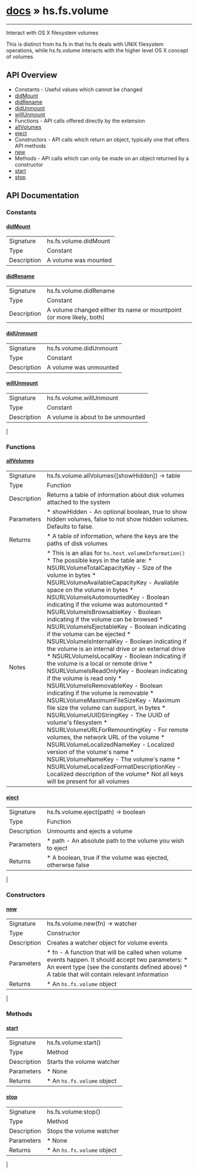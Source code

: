 # [docs](index.md) » hs.fs.volume
---

Interact with OS X filesystem volumes

This is distinct from hs.fs in that hs.fs deals with UNIX filesystem operations, while hs.fs.volume interacts with the higher level OS X concept of volumes

## API Overview
* Constants - Useful values which cannot be changed
 * [didMount](#didMount)
 * [didRename](#didRename)
 * [didUnmount](#didUnmount)
 * [willUnmount](#willUnmount)
* Functions - API calls offered directly by the extension
 * [allVolumes](#allVolumes)
 * [eject](#eject)
* Constructors - API calls which return an object, typically one that offers API methods
 * [new](#new)
* Methods - API calls which can only be made on an object returned by a constructor
 * [start](#start)
 * [stop](#stop)

## API Documentation
### Constants

#### [didMount](#didMount)
|             |                 |
| ------------|-----------------|
| Signature   | hs.fs.volume.didMount  |
| Type        | Constant |
| Description | A volume was mounted |


#### [didRename](#didRename)
|             |                 |
| ------------|-----------------|
| Signature   | hs.fs.volume.didRename  |
| Type        | Constant |
| Description | A volume changed either its name or mountpoint (or more likely, both) |


#### [didUnmount](#didUnmount)
|             |                 |
| ------------|-----------------|
| Signature   | hs.fs.volume.didUnmount  |
| Type        | Constant |
| Description | A volume was unmounted |


#### [willUnmount](#willUnmount)
|             |                 |
| ------------|-----------------|
| Signature   | hs.fs.volume.willUnmount  |
| Type        | Constant |
| Description | A volume is about to be unmounted |
 |

### Functions

#### [allVolumes](#allVolumes)
|             |                 |
| ------------|-----------------|
| Signature   | hs.fs.volume.allVolumes([showHidden]) -> table  |
| Type        | Function |
| Description | Returns a table of information about disk volumes attached to the system |
| Parameters |  * showHidden - An optional boolean, true to show hidden volumes, false to not show hidden volumes. Defaults to false. |
| Returns |  * A table of information, where the keys are the paths of disk volumes |
| Notes |  * This is an alias for `hs.host.volumeInformation()` * The possible keys in the table are:  * NSURLVolumeTotalCapacityKey - Size of the volume in bytes  * NSURLVolumeAvailableCapacityKey - Available space on the volume in bytes  * NSURLVolumeIsAutomountedKey - Boolean indicating if the volume was automounted  * NSURLVolumeIsBrowsableKey - Boolean indicating if the volume can be browsed  * NSURLVolumeIsEjectableKey - Boolean indicating if the volume can be ejected  * NSURLVolumeIsInternalKey - Boolean indicating if the volume is an internal drive or an external drive  * NSURLVolumeIsLocalKey - Boolean indicating if the volume is a local or remote drive  * NSURLVolumeIsReadOnlyKey - Boolean indicating if the volume is read only  * NSURLVolumeIsRemovableKey - Boolean indicating if the volume is removable  * NSURLVolumeMaximumFileSizeKey - Maximum file size the volume can support, in bytes  * NSURLVolumeUUIDStringKey - The UUID of volume's filesystem  * NSURLVolumeURLForRemountingKey - For remote volumes, the network URL of the volume  * NSURLVolumeLocalizedNameKey - Localized version of the volume's name  * NSURLVolumeNameKey - The volume's name  * NSURLVolumeLocalizedFormatDescriptionKey - Localized description of the volume* Not all keys will be present for all volumes

#### [eject](#eject)
|             |                 |
| ------------|-----------------|
| Signature   | hs.fs.volume.eject(path) -> boolean  |
| Type        | Function |
| Description | Unmounts and ejects a volume |
| Parameters |  * path - An absolute path to the volume you wish to eject |
| Returns |  * A boolean, true if the volume was ejected, otherwise false |
 |

### Constructors

#### [new](#new)
|             |                 |
| ------------|-----------------|
| Signature   | hs.fs.volume.new(fn) -> watcher  |
| Type        | Constructor |
| Description | Creates a watcher object for volume events |
| Parameters |  * fn - A function that will be called when volume events happen. It should accept two parameters:  * An event type (see the constants defined above)  * A table that will contain relevant information |
| Returns |  * An `hs.fs.volume` object |
 |

### Methods

#### [start](#start)
|             |                 |
| ------------|-----------------|
| Signature   | hs.fs.volume:start()  |
| Type        | Method |
| Description | Starts the volume watcher |
| Parameters |  * None |
| Returns |  * An `hs.fs.volume` object |


#### [stop](#stop)
|             |                 |
| ------------|-----------------|
| Signature   | hs.fs.volume:stop()  |
| Type        | Method |
| Description | Stops the volume watcher |
| Parameters |  * None |
| Returns |  * An `hs.fs.volume` object |
 |
